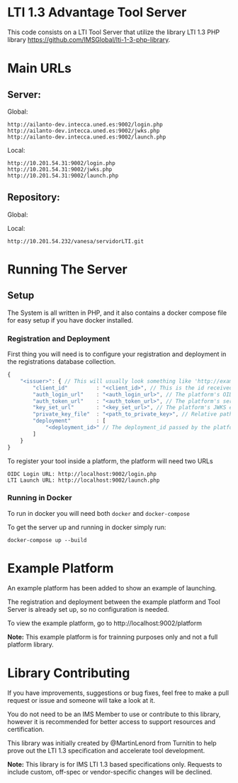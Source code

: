 # LTI 1.3 Advantage Tool Server
This code consists on a LTI Tool Server that utilize the library LTI 1.3 PHP library https://github.com/IMSGlobal/lti-1-3-php-library.

# Main URLs

## Server:
Global:
~~~
http://ailanto-dev.intecca.uned.es:9002/login.php
http://ailanto-dev.intecca.uned.es:9002/jwks.php
http://ailanto-dev.intecca.uned.es:9002/launch.php

~~~
Local:
~~~
http://10.201.54.31:9002/login.php
http://10.201.54.31:9002/jwks.php
http://10.201.54.31:9002/launch.php
~~~

## Repository:
Global:

Local:
~~~
http://10.201.54.232/vanesa/servidorLTI.git
~~~

# Running The Server

## Setup
The System is all written in PHP, and it also contains a docker compose file for easy setup if you have docker installed.

### Registration and Deployment
First thing you will need is to configure your registration and deployment in the registrations database collection.

```javascript
{
    "<issuer>": { // This will usually look something like 'http://example.com'
        "client_id"         : "<client_id>", // This is the id received in the 'aud' during a launch
        "auth_login_url"    : "<auth_login_url>", // The platform's OIDC login endpoint
        "auth_token_url"    : "<auth_token_url>", // The platform's service authorization endpoint
        "key_set_url"       : "<key_set_url>", // The platform's JWKS endpoint
        "private_key_file"  : "<path_to_private_key>", // Relative path to the tool's private key
        "deployment"        : [
            "<deployment_id>" // The deployment_id passed by the platform during launch
        ]
    }
}
```

To register your tool inside a platform, the platform will need two URLs

```
OIDC Login URL: http://localhost:9002/login.php
LTI Launch URL: http://localhost:9002/launch.php
```

### Running in Docker
To run in docker you will need both `docker` and `docker-compose`

To get the server up and running in docker simply run:
```
docker-compose up --build
```

# Example Platform
An example platform has been added to show an example of launching.

The registration and deployment between the example platform and Tool Server is already set up, so no configuration is needed.

To view the example platform, go to http://localhost:9002/platform

**Note:** This example platform is for trainning purposes only and not a full platform library.

# Library Contributing
If you have improvements, suggestions or bug fixes, feel free to make a pull request or issue and someone will take a look at it.

You do not need to be an IMS Member to use or contribute to this library, however it is recommended for better access to support resources and certification.

This library was initially created by @MartinLenord from Turnitin to help prove out the LTI 1.3 specification and accelerate tool development.

**Note:** This library is for IMS LTI 1.3 based specifications only. Requests to include custom, off-spec or vendor-specific changes will be declined.
